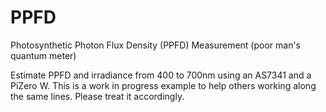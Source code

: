 # PPFD
Photosynthetic Photon Flux Density (PPFD) Measurement (poor man's quantum meter)

Estimate PPFD and irradiance from 400 to 700nm using an AS7341 and a PiZero W. This is a work in progress example to help others working along the same lines. Please treat it accordingly.
